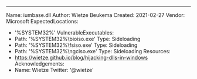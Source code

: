 ---
Name: iumbase.dll
Author: Wietze Beukema
Created: 2021-02-27
Vendor: Microsoft
ExpectedLocations:
- '%SYSTEM32%'
VulnerableExecutables:
- Path: '%SYSTEM32%\bioiso.exe'
  Type: Sideloading
- Path: '%SYSTEM32%\fsiso.exe'
  Type: Sideloading
- Path: '%SYSTEM32%\ngciso.exe'
  Type: Sideloading
Resources:
- https://wietze.github.io/blog/hijacking-dlls-in-windows
Acknowledgements:
- Name: Wietze
  Twitter: '@wietze'
